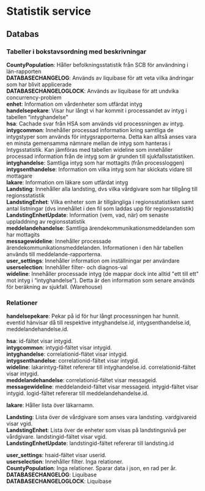 # Statistik service

## Databas

### Tabeller i bokstavsordning med beskrivningar

**CountyPopulation**: Håller befolkningsstatistik från SCB för användning i län-rapporten  
**DATABASECHANGELOG**: Används av liquibase för att veta vilka ändringar som har blivit applicerade  
**DATABASECHANGELOGLOCK**: Används av liquibase för att undvika concurrency-problem  
**enhet**: Information om vårdenheter som utfärdat intyg  
**handelsepekare**: Visar hur långt vi har kommit i processandet av intyg i tabellen “intyghandelse"  
**hsa**: Cachade svar från HSA som används vid processningen av intyg.  
**intygcommon**: Innehåller processad information kring samtliga de intygstyper som används för intygsrapporterna. Detta kan alltså anses vara en minsta gemensamma nämnare mellan de intyg som hanteras i Intygsstatistik. Kan jämföras med tabellen wideline som innehåller processad information från de intyg som är grunden till sjukfallsstatistiken.  
**intyghandelse**: Samtliga intyg som har mottagits (från processloggen)  
**intygsenthandelse**: Information om vilka intyg som har skickats vidare till mottagare  
**lakare**: Information om läkare som utfärdat intyg  
**Landsting**: Innehåller alla landsting, dvs vilka vårdgivare som har tillgång till regionsstatistik  
**LandstingEnhet**: Vilka enheter som är tillgängliga i regionsstatistiken samt antal listningar (dvs innehållet i den fil som laddas upp för regionsstatistik)  
**LandstingEnhetUpdate**: Information (vem, vad, när) om senaste uppladdning av regionsstatistik  
**meddelandehandelse**: Samtliga ärendekommunikationsmeddelanden som har mottagits  
**messagewideline**: Innehåller processade ärendekommunikationsmeddelanden. Informationen i den här tabellen används till meddelande-rapporterna.  
**user_settings**: Innehåller information om inställningar per användare  
**userselection**: Innehåller filter- och diagnos-val  
**wideline**: Innehåller processade intyg (de mappar dock inte alltid "ett till ett" mot intyg i “intyghandelse”). Detta är den information som senare används för beräkning av sjukfall. (Warehouse)  


### Relationer
**handelsepekare**: Pekar på id för hur långt processningen har hunnit. eventid hänvisar då till respektive intyghandelse.id, intygsenthandelse.id, meddelandehandelse.id.  

**hsa**: id-fältet visar intygid.  
**intygcommon**: intygid-fältet visar intygid.  
**intyghandelse**: correlationid-flätet visar intygid.  
**intygsenthandelse**: correlationid-fältet visar intygid.  
**wideline**: lakarintyg-fältet refererar till intyghandelse.id. correlationid-fältet visar intygid.   
**meddelandehandelse**: correlationid-fältet visar messageid.  
**messagewideline**: meddelandeid-fältet visar messageid. intygid-fältet visar intygid. logid-fältet refererar till meddelandehandelse.id.  

**lakare**: Håller lista över läkarnamn.  

**Landsting**: Lista över de vårdgivare som anses vara landsting. vardgivareid visar vgid.  
**LandstingEnhet**: Lista över de enheter som visas på landstingsnivå per vårdgivare. landstingid-fältet visar vgid.  
**LandstingEnhetUpdate**: landstingid-fältet refererar till landsting.id

**user_settings**: hsaid-fältet visar userid.  
**userselection**: Innehåller filter. Inga relationer.  
**CountyPopulation**: Inga relationer. Sparar data i json, en rad per år.  
**DATABASECHANGELOG**: Liquibase  
**DATABASECHANGELOGLOCK**: Liquibase  